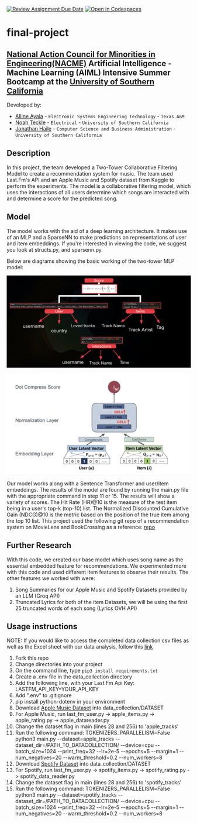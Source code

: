 [![Review Assignment Due Date](https://classroom.github.com/assets/deadline-readme-button-22041afd0340ce965d47ae6ef1cefeee28c7c493a6346c4f15d667ab976d596c.svg)](https://classroom.github.com/a/ol4GAg0d)
[![Open in Codespaces](https://classroom.github.com/assets/launch-codespace-2972f46106e565e64193e422d61a12cf1da4916b45550586e14ef0a7c637dd04.svg)](https://classroom.github.com/open-in-codespaces?assignment_repo_id=15423701)
<!--
Name of your teams' final project
-->
# final-project
## [National Action Council for Minorities in Engineering(NACME)](https://www.nacme.org) Artificial Intelligence - Machine Learning (AIML) Intensive Summer Bootcamp at the [University of Southern California](https://viterbischool.usc.edu)

<!--
List all of the members who developed the project and
link to each members respective GitHub profile
-->
Developed by: 
- [Alline Ayala](https://github.com/ayalaa04) - `Electronic Systems Engineering Technology` - `Texas A&M`
- [Noah Teckle](https://github.com/nteckle99) - `Electrical` - `University of Southern California` 
- [Jonathan Haile](https://github.com/jonathanhaile1) - `Computer Science and Business Administration` - `University of Southern California` 

## Description
In this project, the team developed a Two-Tower Collaborative Filtering Model to create a recommendation system for music. The team used Last.Fm's API and an Apple Music and Spotify dataset from Kaggle to perform the experiments. The model is a collaborative filtering model, which uses the interactions of all users determine which songs are interacted with and determine a score for the predicted song. 

## Model
The model works with the aid of a deep learning architecture. It makes use of an MLP and a SparseNN to make predictions on representations of user and item embeddings. If you're interested in viewing the code, we suggest you look at structs.py, and sparsenn.py. 

Below are diagrams showing the basic working of the two-tower MLP model:

![Two-Tower Model](model_flowchart.png)

![Tow-Tower Detailed Model](detailed_model_flowchart.png)

Our model works along with a Sentence Transformer and user/item embeddings. The results of the model are found by running the main.py file with the appropriate command in step 11 or 15. The results will show a variety of scores. The Hit Rate (HR)@10 is the measure of the test item being in a user's top-k (top-10) list. The Normalized Discounted Cumulative Gain (NDCG)@10 is the metric based on the position of the true item among the top 10 list. This project used the following git repo of a recommendation system on MovieLens and BookCrossing as a reference: [repo](https://github.com/lkp411/BiasedUserHistorySynthesis)

## Further Research
With this code, we created our base model which uses song name as the essential embedded feature for recommendations. We experimented more with this code and used different item features to observe their results. The other features we worked with were:
1. Song Summaries for our Apple Music and Spotify Datasets provided by an LLM (Groq API)
2. Truncated Lyrics for both of the item Datasets, we will be using the first 25 truncated words of each song (Lyrics OVH API)

## Usage instructions
<!--
Give details on how to install fork and install your project. You can get all of the python dependencies for your project by typing `pip3 freeze requirements.txt` on the system that runs your project. Add the generated `requirements.txt` to this repo.
-->
NOTE: If you would like to access the completed data collection csv files as well as the Excel sheet with our data analysis, follow this [link](https://drive.google.com/drive/folders/1zmNw5xfLJT4QWMbdSXYyBXe1U2TYLTTI?usp=sharing)

1. Fork this repo
2. Change directories into your project
3. On the command line, type `pip3 install requirements.txt`
4. Create a .env file in the data_collection directory
5. Add the following line, with your Last Fm Api Key: LASTFM_API_KEY=YOUR_API_KEY
6. Add ".env" to .gitignore
7. pip install python-dotenv in your environment
8. Download [Apple Music Dataset](https://www.kaggle.com/datasets/kanchana1990/apple-music-dataset-10000-tracks-uncovered) into data_collection/DATASET
9. For Apple Music, run last_fm_user.py -> apple_items.py -> apple_rating.py -> apple_datareader.py
10. Change the dataset flag in main (lines 28 and 256) to 'apple_tracks'
11. Run the following command: TOKENIZERS_PARALLELISM=False python3 main.py --dataset=apple_tracks --dataset_dir=/PATH_TO_DATACOLLECTION/ --device=cpu --batch_size=1024 --print_freq=32 --lr=2e-5 --epochs=5 --margin=1 --num_negatives=20 --warm_threshold=0.2 --num_workers=8
12. Download [Spotify Dataset](https://www.kaggle.com/datasets/maharshipandya/-spotify-tracks-dataset) into data_collection/DATASET
13. For Spotify, run last_fm_user.py -> spotify_items.py -> spotify_rating.py -> spotify_data_reader.py
14. Change the dataset flag in main (lines 28 and 256) to 'spotify_tracks'
15. Run the following command: TOKENIZERS_PARALLELISM=False python3 main.py --dataset=spotify_tracks --dataset_dir=/PATH_TO_DATACOLLECTION/ --device=cpu --batch_size=1024 --print_freq=32 --lr=2e-5 --epochs=5 --margin=1 --num_negatives=20 --warm_threshold=0.2 --num_workers=8


